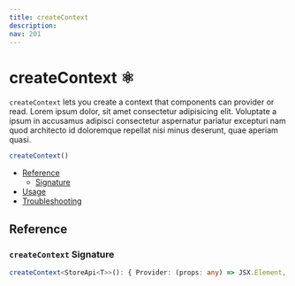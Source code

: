 ```yaml
---
title: createContext
description:
nav: 201
---
```


# createContext ⚛️

`createContext` lets you create a context that components can provider or read. Lorem ipsum dolor,
sit amet consectetur adipisicing elit. Voluptate a ipsum in accusamus adipisci consectetur
aspernatur pariatur excepturi nam quod architecto id doloremque repellat nisi minus deserunt, quae
aperiam quasi.

```js
createContext()
```

- [Reference](#reference)
  - [Signature](#createcontext-signature)
- [Usage](#usage)
- [Troubleshooting](#troubleshooting)

## Reference

### `createContext` Signature

```ts
createContext<StoreApi<T>>(): { Provider: (props: any) => JSX.Element, useStore: () => T, useStoreApi: () => StoreApi<T> }
```
